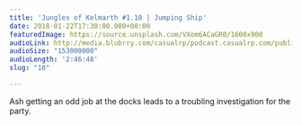 ```yaml
---
title: 'Jungles of Kelmarth #1.10 | Jumping Ship'
date: 2018-01-22T17:30:00.000+00:00
featuredImage: https://source.unsplash.com/VXom6ACaGR0/1600x900
audioLink: http://media.blubrry.com/casualrp/podcast.casualrp.com/public/EP%20010%20-%20Jumping%20Ship.mp3
audioSize: "153000000"
audioLength: '2:46:48'
slug: "10"

---
```

Ash getting an odd job at the docks leads to a troubling investigation for the party.